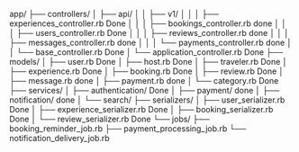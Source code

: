 app/
├── controllers/
│   ├── api/
│   │   ├── v1/
│   │   │   ├── experiences_controller.rb Done
│   │   │   ├── bookings_controller.rb done
│   │   │   ├── users_controller.rb Done
│   │   │   ├── reviews_controller.rb done
│   │   │   ├── messages_controller.rb done
│   │   │   └── payments_controller.rb done
│   │   └── base_controller.rb Done
│   └── application_controller.rb Done
├── models/
│   ├── user.rb Done
│   ├── host.rb Done
│   ├── traveler.rb Done
│   ├── experience.rb Done
│   ├── booking.rb Done
│   ├── review.rb Done
│   ├── message.rb done
│   ├── payment.rb done
│   └── category.rb Done
├── services/
│   ├── authentication/ Done
│   ├── payment/ done
│   ├── notification/ done
│   └── search/
├── serializers/
│   ├── user_serializer.rb Done
│   ├── experience_serializer.rb Done
│   ├── booking_serializer.rb Done
│   └── review_serializer.rb Done
└── jobs/
    ├── booking_reminder_job.rb
    ├── payment_processing_job.rb
    └── notification_delivery_job.rb